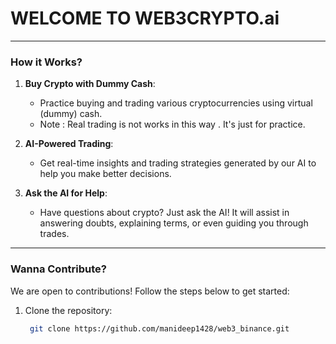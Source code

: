 # WELCOME TO WEB3CRYPTO.ai
---

### How it Works?

1. **Buy Crypto with Dummy Cash**: 
   - Practice buying and trading various cryptocurrencies using virtual (dummy) cash.
   - Note : Real trading is not works in this way . It's just for practice.
  
2. **AI-Powered Trading**: 
   - Get real-time insights and trading strategies generated by our AI to help you make better decisions.

3. **Ask the AI for Help**: 
   - Have questions about crypto? Just ask the AI! It will assist in answering doubts, explaining terms, or even guiding you through trades.

---

### Wanna Contribute?

We are open to contributions! Follow the steps below to get started:

1. Clone the repository:
   ```sh
    git clone https://github.com/manideep1428/web3_binance.git
   ```